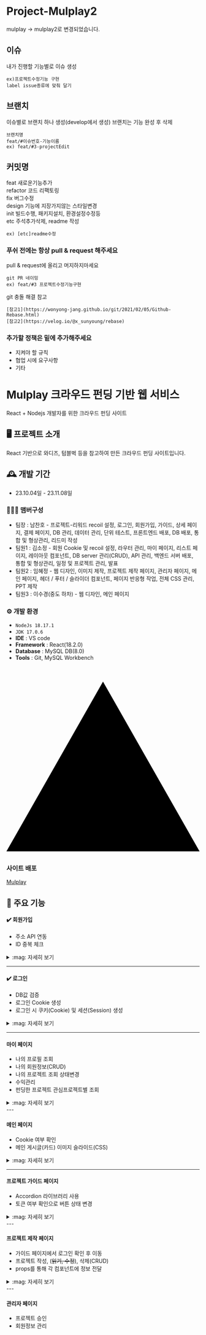 # Project-Mulplay2

mulplay -> mulplay2로 변경되었습니다.


## 이슈
내가 진행할 기능별로 이슈 생성
```
ex)프로젝트수정기능 구현 
label issue종류에 맞춰 달기 
```
## 브랜치

이슈별로 브랜치 하나 생성(develop에서 생성)
브랜치는 기능 완성 후 삭제  
```
브랜치명
feat/#이슈번호-기능이름
ex) feat/#3-projectEdit
```
## 커밋명

feat     새로운기능추가 <br/>
refactor 코드 리팩토링<br/>
fix      버그수정<br/>
design   기능에 지장가지않는 스타일변경<br/>
init     빌드수행, 패키지설치, 환경설정수정등 <br/>
etc      주석추가삭제, readme 작성
```
ex) [etc]readme수정
```

### 푸쉬 전에는 항상 pull & request 해주세요

pull & request에 올리고 머지하지마세요

```
git PR 네이밍
ex) feat/#3 프로젝트수정기능구현
```


git 충돌 해결 참고
```
[참고1](https://wonyong-jang.github.io/git/2021/02/05/Github-Rebase.html)
[참고2](https://velog.io/@x_sunyoung/rebase)
```

### 추가할 정책은 밑에 추가해주세요

* 지켜야 할 규칙
* 협업 시에 요구사항
* 기타



# Mulplay 크라우드 펀딩 기반 웹 서비스
React + Nodejs 개발자를 위한 크라우드 펀딩 사이트


## 🖥️ 프로젝트 소개
React 기반으로 와디즈, 텀블벅 등을 참고하여 만든 크라우드 펀딩 사이트입니다.
<br>

## 🕰️ 개발 기간
* 23.10.04일 - 23.11.08일

### 🧑‍🤝‍🧑 맴버구성
 - 팀장  : 남찬호 - 프로젝트-리워드 recoil 설정, 로그인, 회원가입, 가이드, 상세 페이지, 결제 페이지, DB 관리, 데이터 관리, 단위 테스트, 프론트엔드 배포, DB 배포, 통합 및 형상관리, 리드미 작성
 - 팀원1 : 김소정 - 회원 Cookie 및 recoil 설정, 라우터 관리, 마이 페이지, 리스트 페이지, 레이아웃 컴포넌트, DB server 관리(CRUD), API 관리, 백엔드 서버 배포, 통합 및 형상관리, 일정 및 프로젝트 관리, 발표
 - 팀원2 : 임혜정 - 웹 디자인, 이미지 제작, 프로젝트 제작 페이지, 관리자 페이지, 메인 페이지, 헤더 / 푸터 / 슬라이더 컴포넌트, 페이지 반응형 작업, 전체 CSS 관리, PPT 제작
 - 팀원3 : 이수경(중도 하차) - 웹 디자인, 메인 페이지

### ⚙️ 개발 환경
- `NodeJs 18.17.1`
- `JDK 17.0.6`
- **IDE** : VS code
- **Framework** : React(18.2.0)
- **Database** : MySQL DB(8.0)
- **Tools** : Git, MySQL Workbench

### <svg role="img" viewBox="0 0 24 24" xmlns="http://www.w3.org/2000/svg"><title>Vercel</title><path d="M24 22.525H0l12-21.05 12 21.05z"/></svg> 사이트 배포
[Mulplay](https://mulplay.vercel.app/)

## 📌 주요 기능

#### :heavy_check_mark: 회원가입

- 주소 API 연동
- ID 중복 체크


<details>
  <summary>:mag: 자세히 보기</summary>

<!-- summary 아래 한칸 공백 두고 내용 삽입 -->
- axios post로 입력받은 data값을 전달

- 주소 API 컴포넌트를 가져와 Modal창을 띄우고 주소를 입력받음

- 회원가입 요청 성공, 실패 여부에 따라 Swal 알람창이 뜸

#### :camera: View
   <details>
    <summary>Image</summary>

   회원가입창
    ![image](https://github.com/project-mulplay/project-mulplay2/assets/98729958/296bb910-c5d7-47ea-a8e1-0c7930120e17)

   알람
   ![image](https://github.com/project-mulplay/project-mulplay2/assets/98729958/99557994-3eb4-4207-8d28-d7df21a45e87)
   ![image](https://github.com/project-mulplay/project-mulplay2/assets/98729958/db5c777c-fdaf-4928-973b-202260cd04d9)


   
   주소 입력 모달창
   ![image](https://github.com/project-mulplay/project-mulplay2/assets/98729958/69264808-5113-416f-b129-0f70a2834f64)
   </details>
</details>

---

#### :heavy_check_mark: 로그인
- DB값 검증
- 로그인 Cookie 생성
- 로그인 시 쿠키(Cookie) 및 세션(Session) 생성

<details>
    <summary>:mag: 자세히 보기</summary>
    

<!-- summary 아래 한칸 공백 두고 내용 삽입 -->

- 로그인 시 axios를 사용하여 비동기 방식으로 DB에 저장된 ID와 PW를 가져와
  사용자가 입력한 값과 비교해서 값이 일치할 때 로그인 허용
  
- 로그인 성공 시 Cookies.token 생성 및 메인 페이지로 이동
  


#### :camera: View
   <details>
    <summary>Image</summary>

   ![image](https://github.com/project-mulplay/project-mulplay2/assets/98729958/736c65ec-78ca-4d23-a1db-ab36b032c3a7)

  로그인 실패
  ![image](https://github.com/project-mulplay/project-mulplay2/assets/98729958/9be36ab3-fa71-4020-8b0b-813368553420)

  로그인 성공
  ![image](https://github.com/project-mulplay/project-mulplay2/assets/98729958/974dad00-0861-4aef-84b2-2f8f65c78224)
   </details>
</details>

---

#### 마이 페이지
- 나의 프로필 조회
- 나의 회원정보(CRUD)
- 나의 프로젝트 조회 상태변경
- 수익관리
- 펀딩한 프로젝트 관심프로젝트별 조회

<details>
    <summary>:mag: 자세히 보기</summary>
    

<!-- summary 아래 한칸 공백 두고 내용 삽입 -->

**마이페이지**

- Mypage는 Router를 이용하여 카테고리에 설정한 navigate경로에 따라 프로필 하단에 컴포넌트를 렌더링합니다.
- 로그인된 유저의 넘버를 쿠키에 저장해 서버와 통신하고 쿼리로 해당유저의 정보를 가져옵니다

**회원정보수정페이지**

- 쿠키에 저장된 유저넘버와 일치하는 정보를 화면에 출력합니다
- 입력필드에 대한 값 변경은 useState로 구현했고 Pk 인 아이디는 변경하지 못하도록 했습니다
- 프로필이미지변경 기능은 recoil로 상태관리를 해서 페이지에 반영했습니다.
- 회원정보수정 기능은 이벤트 핸들러 함수에서 폼데이터를 수집하고 회원정보를 업데이트합니다.
- 회원가입시 유저상태 플래그를 디폴트 1로 저장했고 탈퇴시 유저상태 값을 0으로 업데이트하여 soft delete로 구현했습니다 유저상태가 0인 회원은 로그인 하지못하도록 했습니다.

비밀번호 변경페이지

- 현재 비밀번호를 가져와 검증하고 변경할 비밀번호와 비밀번호 확인의 비밀번호가 맞을경우 수정이 됩니다.
- 

**나의 프로젝트 관리 페이지**

- 나의 프로젝트와 관심프로젝트, 후원한 프로젝트는 타입을 매개변수로 전달해서 타입에 따라 각각의 쿼리를 가져오도록 했습니다.
- 탭선택기능은 상태변수를 사용해서 현재 선택된 탭을 추적하고 옵션목록을 통해 각 옵션에 대한 버튼을 생성합니다. 클릭하면 클릭이벤트핸들러로 선택된 탭의 데이터를 하단에 보여줍니다.
- 이때 선택된 탭과 일치하는 프로젝트만 필터링한 데이터를 하단에 보여주게됩니다.
- 카드, 뱃지 컴포넌트
- 조건식으로 나의 프로젝트에서 심사단계에 있는 프로젝트의 경우 심사신청일 예상펀딩종료일을 표시했고 상태를 보류로 변경하는 기능을 구현했습니다
- 펀딩이 시작한 프로젝트는 펀딩시작일 펀딩종료일을 표시했습니다. 펀딩이 시작한 프로젝트의 경우 수익관리 탭으로 넘어갈 수 있습니다
- 카드 하단의 펀딩 목표달성 게이지는 나의 프로젝트가 아닌 관심, 후원프로젝트에서만 보이도록 설정해 관심있거나 후원한 프로젝트의 진행상황을 바로 볼수있도록 했습니다.
- 또한 후원한 프로젝트는 후원한 금액이 나타납니다

**수익관리**

- 수익관리 테이블은 라이브러리를 사용했습니다.
- 내가 작성한 프로젝트의 데이터를 가져오고 정렬기능으로 오름차순 내림차순으로 볼수있게 했습니다
- 송금상태 는 project state 데이터에 따라 펀딩성공에 해당하는 project 만 송금완료로 표시되도록 했습니다.
- 선물전달은 토글기능으로 구현했습니다. 체크박스를 선택하고 + 아이콘을 클릭시 선물전달 상태를 일괄로 변경할 수 있습니다
  


#### :camera: View
   <details>
    <summary>Image</summary>

   ![image](https://github.com/project-mulplay/project-mulplay2/assets/98729958/8d613727-3ff0-42ed-9554-dfcc40e2aedf)
   ![image](https://github.com/project-mulplay/project-mulplay2/assets/98729958/a74ebdd8-162e-4cde-a9d5-842cd83de33f)

   비밀번호 변경 페이지
   ![image](https://github.com/project-mulplay/project-mulplay2/assets/98729958/57e534c8-3444-4c3f-9860-b7b84880e5fd)
   ![image](https://github.com/project-mulplay/project-mulplay2/assets/98729958/92f0db6e-6856-4604-b0c0-a27ff241689a)
   
   프로젝트 관리 페이지
   ![image](https://github.com/project-mulplay/project-mulplay2/assets/98729958/fa9e4273-54bc-44b0-b344-974ded06fd52)
   ![image](https://github.com/project-mulplay/project-mulplay2/assets/98729958/ff1ffd31-3623-4b6d-8fec-b76791dc4bc9)

   후원, 관심 프로젝트 페이지
   ![image](https://github.com/project-mulplay/project-mulplay2/assets/98729958/97e4e768-a211-4de1-9d09-df2f7656ccc3)


   수익 관리 페이지
   ![image](https://github.com/project-mulplay/project-mulplay2/assets/98729958/764ab457-21bd-4a92-beca-c4852a36ca5c)

   </details>
</details>
---

#### 메인 페이지
- Cookie 여부 확인
- 메인 게시글(카드) 이미지 슬라이드(CSS)

<details>
  <summary>:mag: 자세히 보기</summary>

<!-- summary 아래 한칸 공백 두고 내용 삽입 -->

#### :camera: View
   <details>
    <summary>Image</summary

   메인화면
    ![image](https://github.com/project-mulplay/project-mulplay2/assets/98729958/b59409ba-2a7e-4a4d-a624-07d50661e85f)

   </details>
</details>

---

#### 프로젝트 가이드 페이지
- Accordion 라이브러리 사용
- 토큰 여부 확인으로 버튼 상태 변경

<details>
  <summary>:mag: 자세히 보기</summary>

<!-- summary 아래 한칸 공백 두고 내용 삽입 -->
- 펀딩 프로젝트에 대한 프로세스 설명과 자주 묻는 질문을 유저에게 보여주는 페이지입니다.
- 로그인이 되지 않은 유저는 로그인 하기 버튼을 보여주고 클릭시 로그인 창으로 이동합니다.
- 로그인이 완료되면 시작하기 버튼을 보여주고 클릭시 프로젝트 제작 페이지로 이동합니다.

#### :camera: View
   <details>
    <summary>Image</summary>

   화면
    ![image](https://github.com/project-mulplay/project-mulplay2/assets/98729958/c44886bc-4e8c-4dbb-957d-2f9aa3150520)
    ![image](https://github.com/project-mulplay/project-mulplay2/assets/98729958/408c14c6-c715-4a14-a950-223cbc0e9758)
    ![image](https://github.com/project-mulplay/project-mulplay2/assets/98729958/8e2ce430-6fef-4d01-b99d-a1072eeb7461)
    ![image](https://github.com/project-mulplay/project-mulplay2/assets/98729958/b05dd37f-549d-4715-a6bc-1413708cb58b)

   
   </details>
</details>
---

#### 프로젝트 제작 페이지
- 가이드 페이지에서 로그인 확인 후 이동
- 프로젝트 작성, (~~읽기, 수정~~), 삭제(CRUD)
- props를 통해 각 컴포넌트에 정보 전달

<details>
  <summary>:mag: 자세히 보기</summary>

<!-- summary 아래 한칸 공백 두고 내용 삽입 -->
- 제작 페이지는 각 4개의 탭으로 나뉘어 정보를 저장합니다.
- project 테이블에서 해당 유저의 외래키 여부를 확인하고 있다면 등록일 순으로 조회합니다.

기본 정보 탭

- input 값들을 handleChange 함수를 통해 입력될 때마다 value값을 전달하여 데이터에 저장합니다. string값이 아닌 int값은 문자열, 비숫자 문자를 제거하고 숫자로 변환하였고 NaN 오류를 방지하기 위해 예외처리를 하였습니다.
- 날짜는 MyDatePicker 컴포넌트에서 받은 props 값을 등록일 : ‘yyyy-mm-dd hh-mm-ss’ (시간까지) , 오픈,종료일 : ‘yyyy-mm-dd’ 형태로 다시 정의하여 변수에 저장했습니다.
- 저장하기를 누르면 기본 정보 값들과 로그인 유저의 no값을 project DB에 새로 생성됩니다.

해시태그 정보 탭

- 해당 태그들의 value 값을 정해주고 상태 여부에 따라 true가 되면 value값을 넣어주어 handleCheckChange 함수를 통해 value값이 생성되면 data에 저장하고 null값이 되면 data에서 제거합니다.
- 저장하기를 누르면 tagdconnect에서 해당 prod_no과 체크된 data_no를 연결하여 줍니다. 이 데이터들은 사용할 때  join을 통해서 불러옵니다.

리워드 정보 탭

- 기본 정보 탭과 동일하게 input에 데이터를 입력하고 저장합니다.

프로젝트 정보 탭

- CKEditor 를 사용하여 내용을 입력합니다.
- 입력된 내용은 HTML 태그를 제거하는 작업을 해주고 기본 정보에서 생성한 프로젝트에 content 컬럼을 업데이트합니다.

#### :camera: View
   <details>
    <summary>Image</summary>
기본정보
 
  ![image](https://github.com/project-mulplay/project-mulplay2/assets/98729958/3e9f7792-242e-4e93-b9fd-5adf8d20046b)
  ![image](https://github.com/project-mulplay/project-mulplay2/assets/98729958/033fcd75-8994-4ebb-9550-f194bd302c47)

해시태그 정보
![image](https://github.com/project-mulplay/project-mulplay2/assets/98729958/b3361d47-b150-4349-bfdf-301184801e52)

리워드 정보
![image](https://github.com/project-mulplay/project-mulplay2/assets/98729958/8b67e9e7-fb60-4ae2-98fc-93008402bf1d)

프로젝트 정보
![image](https://github.com/project-mulplay/project-mulplay2/assets/98729958/8ca41b63-6b8a-41e1-bb37-4e595e4a8c55)


    

   </details>
</details>
---

#### 관리자 페이지 
- 프로젝트 승인
- 회원정보 관리
